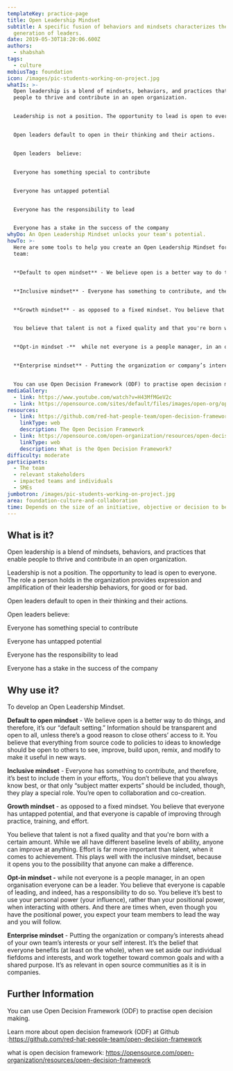 ```yaml
---
templateKey: practice-page
title: Open Leadership Mindset
subtitle: A specific fusion of behaviors and mindsets characterizes the next
  generation of leaders.
date: 2019-05-30T18:20:06.600Z
authors:
  - shabshah
tags:
  - culture
mobiusTag: foundation
icon: /images/pic-students-working-on-project.jpg
whatIs: >-
  Open leadership is a blend of mindsets, behaviors, and practices that enable
  people to thrive and contribute in an open organization.


  Leadership is not a position. The opportunity to lead is open to everyone. The role a person holds in the organization provides expression and amplification of their leadership behaviors, for good or for bad.


  Open leaders default to open in their thinking and their actions.


  Open leaders  believe:


  Everyone has something special to contribute


  Everyone has untapped potential


  Everyone has the responsibility to lead


  Everyone has a stake in the success of the company
whyDo: An Open Leadership Mindset unlocks your team's potential.
howTo: >-
  Here are some tools to help you create an Open Leadership Mindset for your
  team:


  **Default to open mindset** - We believe open is a better way to do things, and therefore, it’s our “default setting.” Information should be transparent and open to all, unless there’s a good reason to close others’ access to it. You believe that everything from source code to policies to ideas to knowledge should be open to others to see, improve, build upon, remix, and modify to make it useful in new ways.


  **Inclusive mindset** - Everyone has something to contribute, and therefore, it’s best to include them in your efforts,. You don’t believe that you always know best, or that only “subject matter experts” should be included, though, they play a special role. You’re open to collaboration and co-creation.


  **Growth mindset** - as opposed to a fixed mindset. You believe that everyone has untapped potential, and that everyone is capable of improving through practice, training, and effort.


  You believe that talent is not a fixed quality and that you're born with a certain amount.  While we all have different baseline levels of ability, anyone can improve at anything. Effort is far more important than talent, when it comes to achievement. This plays well with the inclusive mindset, because it opens you to the possibility that anyone can make a difference.


  **Opt-in mindset -**  while not everyone is a people manager, in an open organisation everyone can be a leader. You believe that everyone is capable of leading, and indeed, has a responsibility to do so. You believe it’s best to use your personal power (your influence), rather than your positional power, when interacting with others. And there are times when, even though you have the positional power, you expect your team members to lead the way and you will follow.


  **Enterprise mindset** - Putting the organization or company’s interests ahead of your own team’s interests or your self interest. It’s the belief that everyone benefits (at least on the whole), when we set aside our individual fiefdoms and interests, and work together toward common goals and with a shared purpose. It’s as relevant in open source communities as it is in companies.


  You can use Open Decision Framework (ODF) to practise open decision making. Check out the links section for more.
mediaGallery:
  - link: https://www.youtube.com/watch?v=H43MfMGeV2c
  - link: https://opensource.com/sites/default/files/images/open-org/open_leadership_mindset.png
resources:
  - link: https://github.com/red-hat-people-team/open-decision-framework
    linkType: web
    description: The Open Decision Framework
  - link: https://opensource.com/open-organization/resources/open-decision-framework
    linkType: web
    description: What is the Open Decision Framework?
difficulty: moderate
participants:
  - The team
  - relevant stakeholders
  - impacted teams and individuals
  - SMEs
jumbotron: /images/pic-students-working-on-project.jpg
area: foundation-culture-and-collaboration
time: Depends on the size of an initiative, objective or decision to be taken.
---
```

## What is it?

Open leadership is a blend of mindsets, behaviors, and practices that enable people to thrive and contribute in an open organization.

Leadership is not a position. The opportunity to lead is open to everyone. The role a person holds in the organization provides expression and amplification of their leadership behaviors, for good or for bad.

Open leaders default to open in their thinking and their actions.

Open leaders believe:

Everyone has something special to contribute

Everyone has untapped potential

Everyone has the responsibility to lead

Everyone has a stake in the success of the company

## Why use it?

To develop an Open Leadership Mindset.

**Default to open mindset** - We believe open is a better way to do things, and therefore, it’s our “default setting.” Information should be transparent and open to all, unless there’s a good reason to close others’ access to it. You believe that everything from source code to policies to ideas to knowledge should be open to others to see, improve, build upon, remix, and modify to make it useful in new ways.

**Inclusive mindset** - Everyone has something to contribute, and therefore, it’s best to include them in your efforts,. You don’t believe that you always know best, or that only “subject matter experts” should be included, though, they play a special role. You’re open to collaboration and co-creation.

**Growth mindset** - as opposed to a fixed mindset. You believe that everyone has untapped potential, and that everyone is capable of improving through practice, training, and effort.

You believe that talent is not a fixed quality and that you're born with a certain amount.  While we all have different baseline levels of ability, anyone can improve at anything. Effort is far more important than talent, when it comes to achievement. This plays well with the inclusive mindset, because it opens you to the possibility that anyone can make a difference.

**Opt-in mindset -**  while not everyone is a people manager, in an open organisation everyone can be a leader. You believe that everyone is capable of leading, and indeed, has a responsibility to do so. You believe it’s best to use your personal power (your influence), rather than your positional power, when interacting with others. And there are times when, even though you have the positional power, you expect your team members to lead the way and you will follow.

**Enterprise mindset** - Putting the organization or company’s interests ahead of your own team’s interests or your self interest. It’s the belief that everyone benefits (at least on the whole), when we set aside our individual fiefdoms and interests, and work together toward common goals and with a shared purpose. It’s as relevant in open source communities as it is in companies.

## Further Information

You can use Open Decision Framework (ODF) to practise open decision making.

Learn more about open decision framework (ODF) at  Github :<https://github.com/red-hat-people-team/open-decision-framework>

what is open decision framework: <https://opensource.com/open-organization/resources/open-decision-framework>